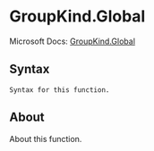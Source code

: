 ---
---

# GroupKind.Global

Microsoft Docs: [GroupKind.Global](https://docs.microsoft.com/en-us/powerquery-m/groupkind-global)

## Syntax

```
Syntax for this function.
```

## About

About this function.

